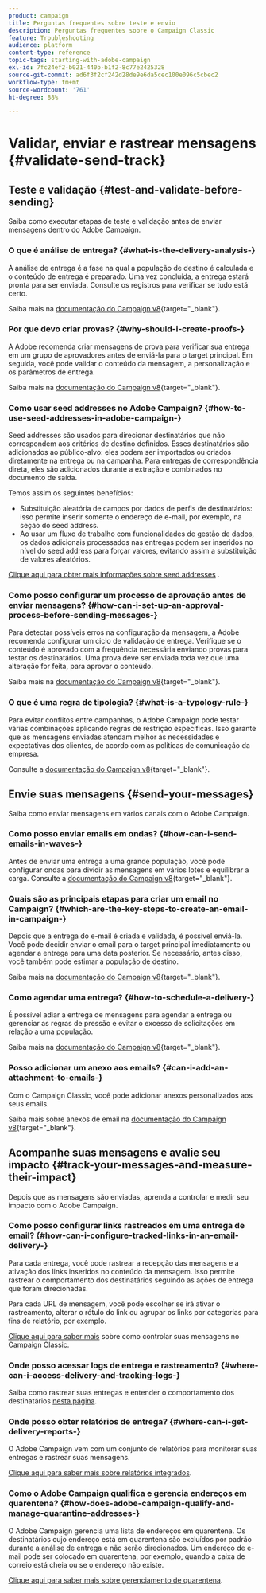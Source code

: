 ```yaml
---
product: campaign
title: Perguntas frequentes sobre teste e envio
description: Perguntas frequentes sobre o Campaign Classic
feature: Troubleshooting
audience: platform
content-type: reference
topic-tags: starting-with-adobe-campaign
exl-id: 7fc24ef2-b021-440b-b1f2-8c77e2425328
source-git-commit: ad6f3f2cf242d28de9e6da5cec100e096c5cbec2
workflow-type: tm+mt
source-wordcount: '761'
ht-degree: 88%

---
```


# Validar, enviar e rastrear mensagens {#validate-send-track}



## Teste e validação {#test-and-validate-before-sending}

Saiba como executar etapas de teste e validação antes de enviar mensagens dentro do Adobe Campaign.

### O que é análise de entrega? {#what-is-the-delivery-analysis-}

A análise de entrega é a fase na qual a população de destino é calculada e o conteúdo de entrega é preparado. Uma vez concluída, a entrega estará pronta para ser enviada. Consulte os registros para verificar se tudo está certo.

Saiba mais na [documentação do Campaign v8](https://experienceleague.adobe.com/docs/campaign/campaign-v8/send/validate/delivery-analysis.html?lang=pt-BR){target="_blank"}.

### Por que devo criar provas? {#why-should-i-create-proofs-}

A Adobe recomenda criar mensagens de prova para verificar sua entrega em um grupo de aprovadores antes de enviá-la para o target principal. Em seguida, você pode validar o conteúdo da mensagem, a personalização e os parâmetros de entrega.

Saiba mais na [documentação do Campaign v8](https://experienceleague.adobe.com/docs/campaign/campaign-v8/send/validate/preview-and-proof.html?lang=pt-BR){target="_blank"}.

### Como usar seed addresses no Adobe Campaign? {#how-to-use-seed-addresses-in-adobe-campaign-}

Seed addresses são usados para direcionar destinatários que não correspondem aos critérios de destino definidos. Esses destinatários são adicionados ao público-alvo: eles podem ser importados ou criados diretamente na entrega ou na campanha. Para entregas de correspondência direta, eles são adicionados durante a extração e combinados no documento de saída.

Temos assim os seguintes benefícios:

* Substituição aleatória de campos por dados de perfis de destinatários: isso permite inserir somente o endereço de e-mail, por exemplo, na seção do seed address.
* Ao usar um fluxo de trabalho com funcionalidades de gestão de dados, os dados adicionais processados nas entregas podem ser inseridos no nível do seed address para forçar valores, evitando assim a substituição de valores aleatórios.

[Clique aqui para obter mais informações sobre seed addresses](../../delivery/using/about-seed-addresses.md) .

### Como posso configurar um processo de aprovação antes de enviar mensagens? {#how-can-i-set-up-an-approval-process-before-sending-messages-}

Para detectar possíveis erros na configuração da mensagem, a Adobe recomenda configurar um ciclo de validação de entrega. Verifique se o conteúdo é aprovado com a frequência necessária enviando provas para testar os destinatários. Uma prova deve ser enviada toda vez que uma alteração for feita, para aprovar o conteúdo.

Saiba mais na [documentação do Campaign v8](https://experienceleague.adobe.com/docs/campaign/campaign-v8/send/validate/preview-and-proof.html?lang=pt-BR){target="_blank"}.

### O que é uma regra de tipologia? {#what-is-a-typology-rule-}

Para evitar conflitos entre campanhas, o Adobe Campaign pode testar várias combinações aplicando regras de restrição específicas. Isso garante que as mensagens enviadas atendam melhor às necessidades e expectativas dos clientes, de acordo com as políticas de comunicação da empresa.

Consulte a [documentação do Campaign v8](https://experienceleague.adobe.com/docs/campaign/automation/campaign-optimization/campaign-typologies.html?lang=pt-BR){target="_blank"}.

## Envie suas mensagens {#send-your-messages}

Saiba como enviar mensagens em vários canais com o Adobe Campaign.

### Como posso enviar emails em ondas? {#how-can-i-send-emails-in-waves-}

Antes de enviar uma entrega a uma grande população, você pode configurar ondas para dividir as mensagens em vários lotes e equilibrar a carga. Consulte a [documentação do Campaign v8](https://experienceleague.adobe.com/docs/campaign/campaign-v8/send/validate/configure-and-send.html?lang=pt-BR#sending-using-multiple-waves){target="_blank"}.

### Quais são as principais etapas para criar um email no Campaign? {#which-are-the-key-steps-to-create-an-email-in-campaign-}

Depois que a entrega do e-mail é criada e validada, é possível enviá-la. Você pode decidir enviar o email para o target principal imediatamente ou agendar a entrega para uma data posterior. Se necessário, antes disso, você também pode estimar a população de destino.

Saiba mais na [documentação do Campaign v8](https://experienceleague.adobe.com/docs/campaign/campaign-v8/send/validate/preview-and-proof.html?lang=pt-BR){target="_blank"}.

### Como agendar uma entrega? {#how-to-schedule-a-delivery-}

É possível adiar a entrega de mensagens para agendar a entrega ou gerenciar as regras de pressão e evitar o excesso de solicitações em relação a uma população.

Saiba mais na [documentação do Campaign v8](https://experienceleague.adobe.com/docs/campaign/campaign-v8/send/validate/configure-and-send.html?lang=pt-BR#schedule-delivery-sending){target="_blank"}.

### Posso adicionar um anexo aos emails? {#can-i-add-an-attachment-to-emails-}

Com o Campaign Classic, você pode adicionar anexos personalizados aos seus emails.

Saiba mais sobre anexos de email na [documentação do Campaign v8](https://experienceleague.adobe.com/docs/campaign/campaign-v8/send/emails/attaching-files.html?lang=pt-BR){target="_blank"}.

## Acompanhe suas mensagens e avalie seu impacto {#track-your-messages-and-measure-their-impact}

Depois que as mensagens são enviadas, aprenda a controlar e medir seu impacto com o Adobe Campaign.

### Como posso configurar links rastreados em uma entrega de email? {#how-can-i-configure-tracked-links-in-an-email-delivery-}

Para cada entrega, você pode rastrear a recepção das mensagens e a ativação dos links inseridos no conteúdo da mensagem. Isso permite rastrear o comportamento dos destinatários seguindo as ações de entrega que foram direcionadas.

Para cada URL de mensagem, você pode escolher se irá ativar o rastreamento, alterar o rótulo do link ou agrupar os links por categorias para fins de relatório, por exemplo.

[Clique aqui para saber mais](../../delivery/using/about-message-tracking.md) sobre como controlar suas mensagens no Campaign Classic.

### Onde posso acessar logs de entrega e rastreamento? {#where-can-i-access-delivery-and-tracking-logs-}

Saiba como rastrear suas entregas e entender o comportamento dos destinatários [nesta página](../../delivery/using/delivery-dashboard.md).

### Onde posso obter relatórios de entrega? {#where-can-i-get-delivery-reports-}

O Adobe Campaign vem com um conjunto de relatórios para monitorar suas entregas e rastrear suas mensagens.

[Clique aqui para saber mais sobre relatórios integrados](../../reporting/using/delivery-reports.md).

### Como o Adobe Campaign qualifica e gerencia endereços em quarentena? {#how-does-adobe-campaign-qualify-and-manage-quarantine-addresses-}

O Adobe Campaign gerencia uma lista de endereços em quarentena. Os destinatários cujo endereço está em quarentena são excluídos por padrão durante a análise de entrega e não serão direcionados. Um endereço de e-mail pode ser colocado em quarentena, por exemplo, quando a caixa de correio está cheia ou se o endereço não existe.

[Clique aqui para saber mais sobre gerenciamento de quarentena](../../delivery/using/understanding-quarantine-management.md).
